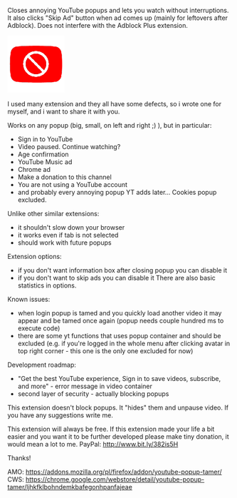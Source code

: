 Closes annoying YouTube popups and lets you watch without interruptions.
It also clicks "Skip Ad" button when ad comes up (mainly for leftovers after Adblock).
Does not interfere with the Adblock Plus extension.

<img src="https://github.com/AnDrePLGit/YouTube-Popup-Tamer/raw/main/icons/icon128.png" />

I used many extension and they all have some defects, so i wrote one for myself, and i want to share it with you.

Works on any popup (big, small, on left and right ;) ), but in particular:
- Sign in to YouTube
- Video paused. Continue watching?
- Age confirmation
- YouTube Music ad
- Chrome ad
- Make a donation to this channel
- You are not using a YouTube account
- and probably every annoying popup YT adds later...
Cookies popup excluded.

Unlike other similar extensions:
- it shouldn't slow down your browser
- it works even if tab is not selected
- should work with future popups

Extension options:
- if you don't want information box after closing popup you can disable it
- if you don't want to skip ads you can disable it
There are also basic statistics in options.

Known issues:
- when login popup is tamed and you quickly load another video it may appear and be tamed once again (popup needs couple hundred ms to execute code)
- there are some yt functions that uses popup container and should be excluded (e.g. if you're logged in the whole menu after clicking avatar in top right corner - this one is the only one excluded for now)

Development roadmap:
- "Get the best YouTube experience, Sign in to save videos, subscribe, and more" - error message in video container
- second layer of security - actually blocking popups

This extension doesn't block popups. It "hides" them and unpause video.
If you have any suggestions write me.

This extension will always be free.
If this extension made your life a bit easier and you want it to be further developed please make tiny donation, it would mean a lot to me.
PayPal: http://www.bit.ly/382is5H

Thanks!

AMO: https://addons.mozilla.org/pl/firefox/addon/youtube-popup-tamer/
CWS: https://chrome.google.com/webstore/detail/youtube-popup-tamer/ljhkfklbohndemkbafegonhpanfajeae

